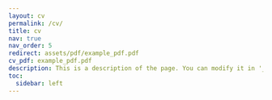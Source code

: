 ```yaml
---
layout: cv
permalink: /cv/
title: cv
nav: true
nav_order: 5
redirect: assets/pdf/example_pdf.pdf
cv_pdf: example_pdf.pdf
description: This is a description of the page. You can modify it in '_pages/cv.md'. You can also change or remove the top pdf download button.
toc:
  sidebar: left
---
```

